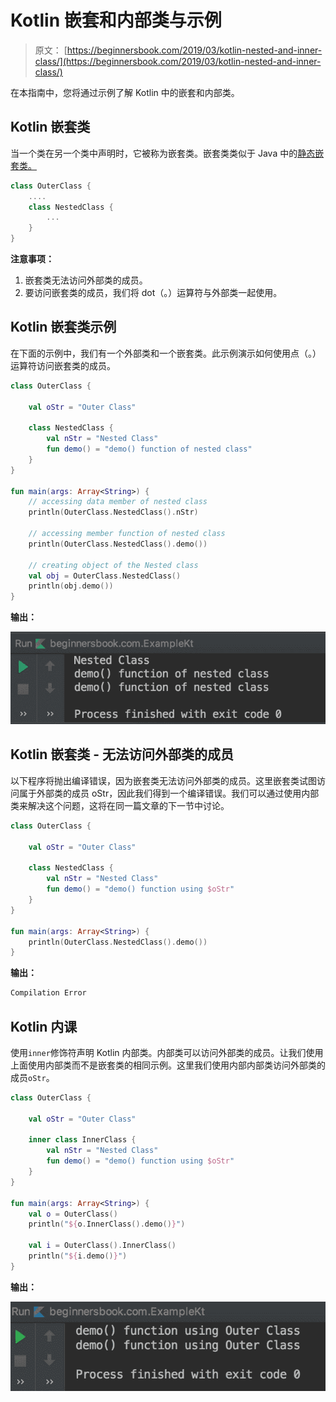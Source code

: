 # Kotlin 嵌套和内部类与示例

> 原文： [https://beginnersbook.com/2019/03/kotlin-nested-and-inner-class/](https://beginnersbook.com/2019/03/kotlin-nested-and-inner-class/)

在本指南中，您将通过示例了解 Kotlin 中的嵌套和内部类。

## Kotlin 嵌套类

当一个类在另一个类中声明时，它被称为嵌套类。嵌套类类似于 Java 中的[静态嵌套类。](https://beginnersbook.com/2013/05/inner-class/)

```kotlin
class OuterClass {
    ....
    class NestedClass {
        ...
    }
}
```

**注意事项：**

1.  嵌套类无法访问外部类的成员。
2.  要访问嵌套类的成员，我们将 dot（。）运算符与外部类一起使用。

## Kotlin 嵌套类示例

在下面的示例中，我们有一个外部类和一​​个嵌套类。此示例演示如何使用点（。）运算符访问嵌套类的成员。

```kotlin
class OuterClass {

    val oStr = "Outer Class"

    class NestedClass {
        val nStr = "Nested Class"
        fun demo() = "demo() function of nested class"
    }
}

fun main(args: Array<String>) {
    // accessing data member of nested class
    println(OuterClass.NestedClass().nStr)

    // accessing member function of nested class
    println(OuterClass.NestedClass().demo())

    // creating object of the Nested class
    val obj = OuterClass.NestedClass()
    println(obj.demo())
}
```

**输出：**

![Kotlin Nested and Inner Class](img/f15d87d588856ef545ddcc2f29439f1e.jpg)

## Kotlin 嵌套类 - 无法访问外部类的成员

以下程序将抛出编译错误，因为嵌套类无法访问外部类的成员。这里嵌套类试图访问属于外部类的成员 oStr，因此我们得到一个编译错误。我们可以通过使用内部类来解决这个问题，这将在同一篇文章的下一节中讨论。

```kotlin
class OuterClass {

    val oStr = "Outer Class"

    class NestedClass {
        val nStr = "Nested Class"
        fun demo() = "demo() function using $oStr"
    }
}

fun main(args: Array<String>) {
    println(OuterClass.NestedClass().demo())
}
```

**输出：**

```kotlin
Compilation Error
```

## Kotlin 内课

使用`inner`修饰符声明 Kotlin 内部类。内部类可以访问外部类的成员。让我们使用上面使用内部类而不是嵌套类的相同示例。这里我们使用内部内部类访问外部类的成员`oStr`。

```kotlin
class OuterClass {

    val oStr = "Outer Class"

    inner class InnerClass {
        val nStr = "Nested Class"
        fun demo() = "demo() function using $oStr"
    }
}

fun main(args: Array<String>) {
    val o = OuterClass()
    println("${o.InnerClass().demo()}")

    val i = OuterClass().InnerClass()
    println("${i.demo()}")
}
```

**输出：**

![Kotlin Inner Class](img/594d6647a664b7759a6d81bcfad381ce.jpg)